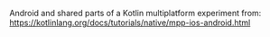 Android and shared parts of a Kotlin multiplatform experiment from: https://kotlinlang.org/docs/tutorials/native/mpp-ios-android.html
